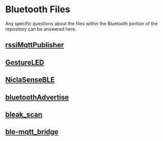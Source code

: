 # Bluetooth Files

Any specific questions about the files within the Bluetooth portion of the repository can be answered here.

## [rssiMqttPublisher](Bluetooth/files/rssiMqttPublisher.md)

## [GestureLED](Bluetooth/files/gestureLED.md)

## [NiclaSenseBLE](Bluetooth/files/NiclaSenseBLE.md)

## [bluetoothAdvertise](Bluetooth/files/bluetoothAdvertise.md)
## [bleak_scan](Bluetooth/files/bleak_scan.md)
## [ble-mqtt_bridge](Bluetooth/files/ble-mqtt_bridge.md)
